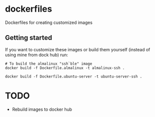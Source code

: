 # dockerfiles

Dockerfiles for creating customized images 

## Getting started

If you want to customize these images or build them yourself (instead of using mine from dock hub) run:

```shell
# To build the almalinux "ssh`ble" image
docker build -f Dockerfile.almalinux -t almalinux-ssh .

docker build -f Dockerfile.ubuntu-server -t ubuntu-server-ssh .

```

# TODO

- Rebuild images to docker hub
